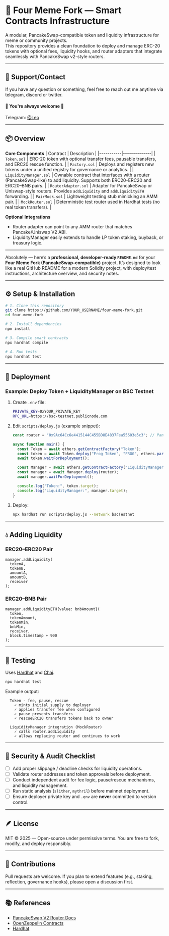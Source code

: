 # 🐸 Four Meme Fork — Smart Contracts Infrastructure

A modular, PancakeSwap-compatible token and liquidity infrastructure for meme or community projects.  
This repository provides a clean foundation to deploy and manage ERC-20 tokens with optional fees, liquidity hooks, and router adapters that integrate seamlessly with PancakeSwap v2-style routers.

---

## 🤝 Support/Contact
If you have any question or something, feel free to reach out me anytime via telegram, discord or twitter.
<br>
#### 🌹 You're always welcome 🌹

Telegram: [@Leo](https://t.me/shinnyleo0912) <br>


---


## 📦 Overview

**Core Components**
| Contract | Description |
|-----------|--------------|
| `Token.sol` | ERC-20 token with optional transfer fees, pausable transfers, and ERC20 rescue function. |
| `Factory.sol` | Deploys and registers new tokens under a unified registry for governance or analytics. |
| `LiquidityManager.sol` | Ownable contract that interfaces with a router (PancakeSwap-like) to add liquidity. Supports both ERC20–ERC20 and ERC20–BNB pairs. |
| `RouterAdapter.sol` | Adapter for PancakeSwap or Uniswap-style routers. Provides `addLiquidity` and `addLiquidityETH` forwarding. |
| `PairMock.sol` | Lightweight testing stub mimicking an AMM pair. |
| `MockRouter.sol` | Deterministic test router used in Hardhat tests (no real token transfers). |

**Optional Integrations**
- Router adapter can point to any AMM router that matches Pancake/Uniswap V2 ABI.
- LiquidityManager easily extends to handle LP token staking, buyback, or treasury logic.

---


Absolutely — here’s a **professional, developer-ready `README.md`** for your **Four Meme Fork (PancakeSwap-compatible)** project.
It’s designed to look like a real GitHub README for a modern Solidity project, with deploy/test instructions, architecture overview, and security notes.

---

## ⚙️ Setup & Installation

```bash
# 1. Clone this repository
git clone https://github.com/YOUR_USERNAME/four-meme-fork.git
cd four-meme-fork

# 2. Install dependencies
npm install

# 3. Compile smart contracts
npx hardhat compile

# 4. Run tests
npx hardhat test
````

---

## 🚀 Deployment

### Example: Deploy Token + LiquidityManager on BSC Testnet

1. Create `.env` file:

   ```bash
   PRIVATE_KEY=0xYOUR_PRIVATE_KEY
   RPC_URL=https://bsc-testnet.publicnode.com
   ```

2. Edit `scripts/deploy.js` (example snippet):

   ```js
   const router = "0x9Ac64Cc6e4415144C455BD8E4837Fea55603e5c3"; // PancakeSwap V2 router (Testnet)

   async function main() {
     const Token = await ethers.getContractFactory("Token");
     const token = await Token.deploy("Frog Token", "FROG", ethers.parseUnits("1000000000", 18), deployer.address);
     await token.waitForDeployment();

     const Manager = await ethers.getContractFactory("LiquidityManager");
     const manager = await Manager.deploy(router);
     await manager.waitForDeployment();

     console.log("Token:", token.target);
     console.log("LiquidityManager:", manager.target);
   }
   ```

3. Deploy:

   ```bash
   npx hardhat run scripts/deploy.js --network bscTestnet
   ```

---

## 💧 Adding Liquidity

### ERC20–ERC20 Pair

```solidity
manager.addLiquidity(
  tokenA,
  tokenB,
  amountA,
  amountB,
  receiver
);
```

### ERC20–BNB Pair

```solidity
manager.addLiquidityETH{value: bnbAmount}(
  token,
  tokenAmount,
  tokenMin,
  bnbMin,
  receiver,
  block.timestamp + 900
);
```

---

## 🧪 Testing

Uses [Hardhat](https://hardhat.org/) and [Chai](https://www.chaijs.com/).

```bash
npx hardhat test
```

Example output:

```
  Token - fee, pause, rescue
    ✓ mints initial supply to deployer
    ✓ applies transfer fee when configured
    ✓ pause prevents transfers
    ✓ rescueERC20 transfers tokens back to owner

  LiquidityManager integration (MockRouter)
    ✓ calls router.addLiquidity
    ✓ allows replacing router and continues to work
```

---

## 🔐 Security & Audit Checklist

* [ ] Add proper slippage / deadline checks for liquidity operations.
* [ ] Validate router addresses and token approvals before deployment.
* [ ] Conduct independent audit for fee logic, pause/rescue mechanisms, and liquidity management.
* [ ] Run static analysis (`slither`, `mythril`) before mainnet deployment.
* [ ] Ensure deployer private key and `.env` are **never** committed to version control.

---

## 🪶 License

MIT © 2025 — Open-source under permissive terms.
You are free to fork, modify, and deploy responsibly.

---

## 🤝 Contributions

Pull requests are welcome.
If you plan to extend features (e.g., staking, reflection, governance hooks), please open a discussion first.

---

## 📚 References

* [PancakeSwap V2 Router Docs](https://docs.pancakeswap.finance/code/smart-contracts/pancakeswap-exchange/router-v2)
* [OpenZeppelin Contracts](https://docs.openzeppelin.com/contracts)
* [Hardhat](https://hardhat.org/getting-started/)

```

